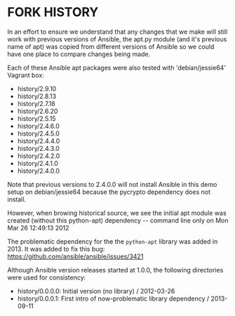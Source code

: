 FORK HISTORY
============

In an effort to ensure we understand that any changes that we make will still
work with previous versions of Ansible, the apt.py module (and it's previous
name of apt) was copied from different versions of Ansible so we could have one
place to compare changes being made.

Each of these Ansible apt packages were also tested with 'debian/jessie64'
Vagrant box:

* history/2.9.10
* history/2.8.13
* history/2.7.18
* history/2.6.20
* history/2.5.15
* history/2.4.6.0
* history/2.4.5.0
* history/2.4.4.0
* history/2.4.3.0
* history/2.4.2.0
* history/2.4.1.0
* history/2.4.0.0

Note that previous versions to 2.4.0.0 will not install Ansible in this demo
setup on debian/jessie64 because the pycrypto dependency does not install.


However, when browing historical source, we see the initial apt module was
created (without this python-apt) dependency -- command line only on 
Mon Mar 26 12:49:13 2012

The problematic dependency for the the `python-apt` library was added in 2013.
It was added to fix this bug:
https://github.com/ansible/ansible/issues/3421

Although Ansible version releases started at 1.0.0, the following directories
were used for consistency:

* history/0.0.0.0: Initial version (no library) / 2012-03-26 
* history/0.0.0.1: First intro of now-problematic library dependency / 2013-09-11

